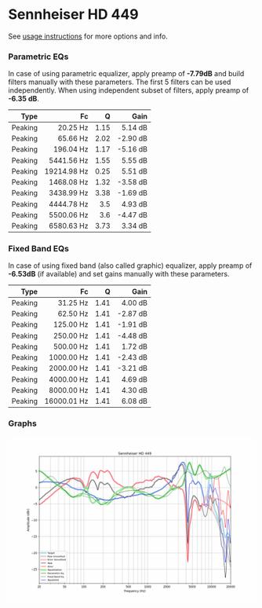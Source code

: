 # Sennheiser HD 449
See [usage instructions](https://github.com/jaakkopasanen/AutoEq#usage) for more options and info.

### Parametric EQs
In case of using parametric equalizer, apply preamp of **-7.79dB** and build filters manually
with these parameters. The first 5 filters can be used independently.
When using independent subset of filters, apply preamp of **-6.35 dB**.

| Type    | Fc          |    Q | Gain     |
|--------:|------------:|-----:|---------:|
| Peaking | 20.25 Hz    | 1.15 | 5.14 dB  |
| Peaking | 65.66 Hz    | 2.02 | -2.90 dB |
| Peaking | 196.04 Hz   | 1.17 | -5.16 dB |
| Peaking | 5441.56 Hz  | 1.55 | 5.55 dB  |
| Peaking | 19214.98 Hz | 0.25 | 5.51 dB  |
| Peaking | 1468.08 Hz  | 1.32 | -3.58 dB |
| Peaking | 3438.99 Hz  | 3.38 | -1.69 dB |
| Peaking | 4444.78 Hz  | 3.5  | 4.93 dB  |
| Peaking | 5500.06 Hz  | 3.6  | -4.47 dB |
| Peaking | 6580.63 Hz  | 3.73 | 3.34 dB  |

### Fixed Band EQs
In case of using fixed band (also called graphic) equalizer, apply preamp of **-6.53dB**
(if available) and set gains manually with these parameters.

| Type    | Fc          |    Q | Gain     |
|--------:|------------:|-----:|---------:|
| Peaking | 31.25 Hz    | 1.41 | 4.00 dB  |
| Peaking | 62.50 Hz    | 1.41 | -2.87 dB |
| Peaking | 125.00 Hz   | 1.41 | -1.91 dB |
| Peaking | 250.00 Hz   | 1.41 | -4.48 dB |
| Peaking | 500.00 Hz   | 1.41 | 1.72 dB  |
| Peaking | 1000.00 Hz  | 1.41 | -2.43 dB |
| Peaking | 2000.00 Hz  | 1.41 | -3.21 dB |
| Peaking | 4000.00 Hz  | 1.41 | 4.69 dB  |
| Peaking | 8000.00 Hz  | 1.41 | 4.30 dB  |
| Peaking | 16000.01 Hz | 1.41 | 6.08 dB  |

### Graphs
![](./Sennheiser%20HD%20449.png)